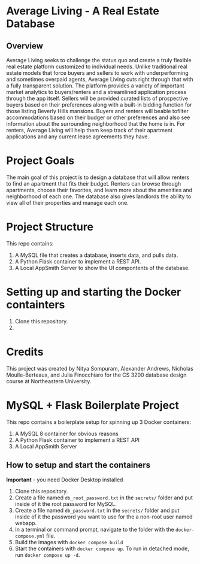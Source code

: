 # Average Living -  A Real Estate Database
## Overview
Average Living seeks to challenge the status quo and create a truly flexible real estate platform customized to individual needs. Unlike traditional real estate models that force buyers and sellers to work with underperforming and sometimes overpaid agents, Average Living cuts right through that with a fully transparent solution. The platform provides a variety of important market analytics to buyers/renters and a streamlined application process through the app itself. Sellers will be provided curated lists of prospective buyers based on their preferences along with a built-in bidding function for those listing Beverly Hills mansions. Buyers and renters will beable tofilter accommodations based on their budger or other preferences and also see information about the surrounding neighborhood that the home is in. For renters, Average Living will help them keep track of their apartment applications and any current lease agreements they have.

# Project Goals
The main goal of this project is to design a database that will allow renters to find an apartment that fits their budget. Renters can browse through apartments, choose their favorites, and learn more about the amenities and neighborhood of each one. The database also gives landlords the ability to view all of their properties and manage each one. 

# Project Structure
This repo contains:
1. A MySQL file that creates a database, inserts data, and pulls data.
2. A Python Flask container to implement a REST API.
3. A Local AppSmith Server to show the UI compontents of the database.


# Setting up and starting the Docker containters
1. Clone this repository.
2. 

# Credits
This project was created by Nitya Sompuram, Alexander Andrews, Nicholas Moulle-Berteaux, and Julia Finocchiaro for the CS 3200 database design course at Northeastern University.

# MySQL + Flask Boilerplate Project

This repo contains a boilerplate setup for spinning up 3 Docker containers: 
1. A MySQL 8 container for obvious reasons
1. A Python Flask container to implement a REST API
1. A Local AppSmith Server

## How to setup and start the containers
**Important** - you need Docker Desktop installed

1. Clone this repository.  
1. Create a file named `db_root_password.txt` in the `secrets/` folder and put inside of it the root password for MySQL. 
1. Create a file named `db_password.txt` in the `secrets/` folder and put inside of it the password you want to use for the a non-root user named webapp. 
1. In a terminal or command prompt, navigate to the folder with the `docker-compose.yml` file.  
1. Build the images with `docker compose build`
1. Start the containers with `docker compose up`.  To run in detached mode, run `docker compose up -d`. 




